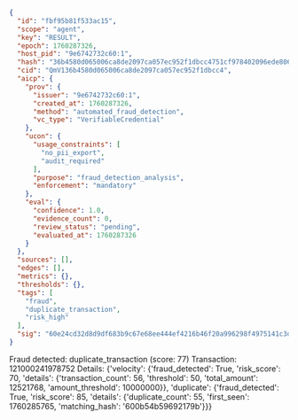 ```json
{
  "id": "fbf95b81f533ac15",
  "scope": "agent",
  "key": "RESULT",
  "epoch": 1760287326,
  "host_pid": "9e6742732c60:1",
  "hash": "36b4580d065006ca8de2097ca057ec952f1dbcc4751cf978402096ede806f521",
  "cid": "QmV136b4580d065006ca8de2097ca057ec952f1dbcc4",
  "aicp": {
    "prov": {
      "issuer": "9e6742732c60:1",
      "created_at": 1760287326,
      "method": "automated_fraud_detection",
      "vc_type": "VerifiableCredential"
    },
    "ucon": {
      "usage_constraints": [
        "no_pii_export",
        "audit_required"
      ],
      "purpose": "fraud_detection_analysis",
      "enforcement": "mandatory"
    },
    "eval": {
      "confidence": 1.0,
      "evidence_count": 0,
      "review_status": "pending",
      "evaluated_at": 1760287326
    }
  },
  "sources": [],
  "edges": [],
  "metrics": {},
  "thresholds": {},
  "tags": [
    "fraud",
    "duplicate_transaction",
    "risk_high"
  ],
  "sig": "60e24cd32d8d9df683b9c67e68ee444ef4216b46f20a996298f4975141c3ddb6"
}
```

Fraud detected: duplicate_transaction (score: 77)
Transaction: 121000241978752
Details: {'velocity': {'fraud_detected': True, 'risk_score': 70, 'details': {'transaction_count': 56, 'threshold': 50, 'total_amount': 12521768, 'amount_threshold': 10000000}}, 'duplicate': {'fraud_detected': True, 'risk_score': 85, 'details': {'duplicate_count': 55, 'first_seen': 1760285765, 'matching_hash': '600b54b59692179b'}}}